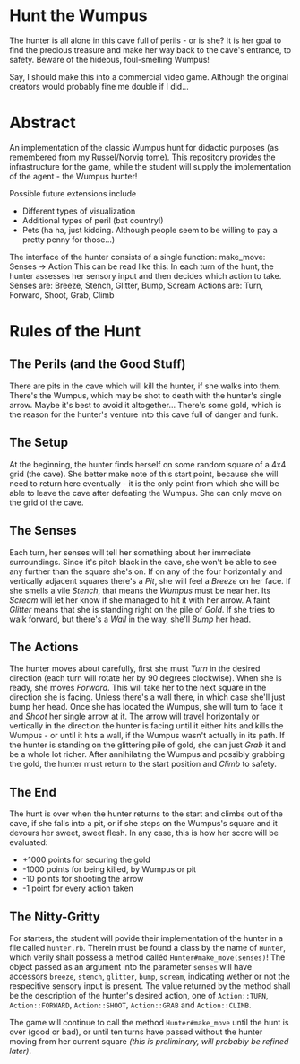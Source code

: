 Hunt the Wumpus
===============

The hunter is all alone in this cave full of perils - or is she? It is her 
goal to find the precious treasure and make her way back to the cave's 
entrance, to safety. Beware of the hideous, foul-smelling Wumpus!

Say, I should make this into a commercial video game. Although the original
creators would probably fine me double if I did...

Abstract
========

An implementation of the classic Wumpus hunt  for didactic purposes (as 
remembered from my Russel/Norvig tome). 
This repository provides the infrastructure for the game, while the student 
will supply the implementation of the agent - the Wumpus hunter!

Possible future extensions include

  * Different types of visualization
  * Additional types of peril (bat country!)
  * Pets (ha ha, just kidding. Although people seem to be willing to pay a
    pretty penny for those...)

The interface of the hunter consists of a single function:
  make_move: Senses -> Action
This can be read like this: In each turn of the hunt, the hunter assesses her
sensory input and then decides which action to take.
Senses are: Breeze, Stench, Glitter, Bump, Scream
Actions are: Turn, Forward, Shoot, Grab, Climb

Rules of the Hunt
=================

The Perils (and the Good Stuff)
-------------------------------

There are pits in the cave which will kill the hunter, if she walks into them.
There's the Wumpus, which may be shot to death with the hunter's single
arrow. Maybe it's best to avoid it altogether...
There's some gold, which is the reason for the hunter's venture into this
cave full of danger and funk.

The Setup
---------

At the beginning, the hunter finds herself on some random square of a 4x4 grid
 (the cave). She better make note of this start point, because she will need
to return here eventually - it is the only point from which she will be able
to leave the cave after defeating the Wumpus. She can only move on the grid of
the cave.

The Senses
----------

Each turn, her senses will tell her something about her immediate 
surroundings. Since it's pitch black in the cave, she won't be able to see any
further than the square she's on. If on any of the four horizontally and 
vertically adjacent squares there's a *Pit*, she will feel a *Breeze* on her 
face. If she smells a vile *Stench*, that means the *Wumpus* must be near her.
Its *Scream* will let her know if she managed to hit it with her arrow.
A faint *Glitter* means that she is standing right on the pile of *Gold*. If
she tries to walk forward, but there's a *Wall* in the way, she'll *Bump* her
head.

The Actions
-----------

The hunter moves about carefully, first she must *Turn* in the desired 
direction (each turn will rotate her by 90 degrees clockwise). When she is 
ready, she moves *Forward*. This will take her to the next square in the 
direction she is facing. Unless there's a wall there, in which case she'll 
just bump her head. Once she has located the Wumpus, she will turn to face it
and *Shoot* her single arrow at it. The arrow will travel horizontally or
vertically in the direction the hunter is facing until it either hits and 
kills the Wumpus - or until it hits a wall, if the Wumpus wasn't actually in
its path. If the hunter is standing on the glittering pile of gold, she can
just *Grab* it and be a whole lot richer. After annihilating the Wumpus and
possibly grabbing the gold, the hunter must return to the start position and
*Climb* to safety.

The End
-------

The hunt is over when the hunter returns to the start and climbs out of the
cave, if she falls into a pit, or if she steps on the Wumpus's square and it
devours her sweet, sweet flesh. In any case, this is how her score will be 
evaluated: 

  * +1000 points for securing the gold
  * -1000 points for being killed, by Wumpus or pit
  * -10 points for shooting the arrow
  * -1 point for every action taken

The Nitty-Gritty
----------------

For starters, the student will povide their implementation of the hunter in
a file called `hunter.rb`. Therein must be found a class by the name of
`Hunter`, which verily shalt possess a method calléd `Hunter#make_move(senses)`!
The object passed as an argument into the parameter `senses` will have 
accessors `breeze`, `stench`, `glitter`, `bump`, `scream`, indicating wether
or not the respecitive sensory input is present.
The value returned by the method shall be the description of the hunter's
desired action, one of `Action::TURN`, `Action::FORWARD`, `Action::SHOOT`,
`Action::GRAB` and `Action::CLIMB`.

The game will continue to call the method `Hunter#make_move` until the hunt is over
(good or bad), or until ten turns have passed without the hunter moving from
her current square *(this is preliminary, will probably be refined later)*.